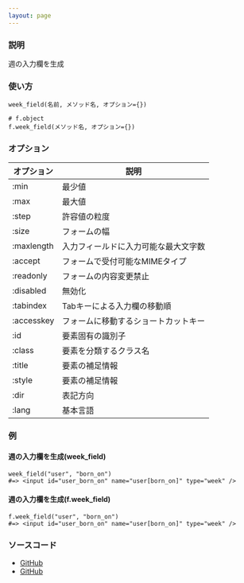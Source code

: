 ```yaml
---
layout: page
---
```


### 説明

週の入力欄を生成

### 使い方

    week_field(名前, メソッド名, オプション={})

    # f.object
    f.week_field(メソッド名, オプション={})

### オプション

| オプション | 説明                                 |
| ---------- | ------------------------------------ |
| :min       | 最少値                               |
| :max       | 最大値                               |
| :step      | 許容値の粒度                         |
| :size      | フォームの幅                         |
| :maxlength | 入力フィールドに入力可能な最大文字数 |
| :accept    | フォームで受付可能なMIMEタイプ       |
| :readonly  | フォームの内容変更禁止               |
| :disabled  | 無効化                               |
| :tabindex  | Tabキーによる入力欄の移動順          |
| :accesskey | フォームに移動するショートカットキー |
| :id        | 要素固有の識別子                     |
| :class     | 要素を分類するクラス名               |
| :title     | 要素の補足情報                       |
| :style     | 要素の補足情報                       |
| :dir       | 表記方向                             |
| :lang      | 基本言語                             |

### 例

#### 週の入力欄を生成(week_field)

    week_field("user", "born_on")
    #=> <input id="user_born_on" name="user[born_on]" type="week" />

#### 週の入力欄を生成(f.week_field)

    f.week_field("user", "born_on")
    #=> <input id="user_born_on" name="user[born_on]" type="week" />

### ソースコード

- [GitHub](https://github.com/rails/rails/blob/984c3ef2775781d47efa9f541ce570daa2434a80/actionview/lib/action_view/helpers/form_helper.rb#L1530)
- [GitHub](https://github.com/rails/rails/blob/984c3ef2775781d47efa9f541ce570daa2434a80/actionview/lib/action_view/helpers/form_helper.rb#L1935)
